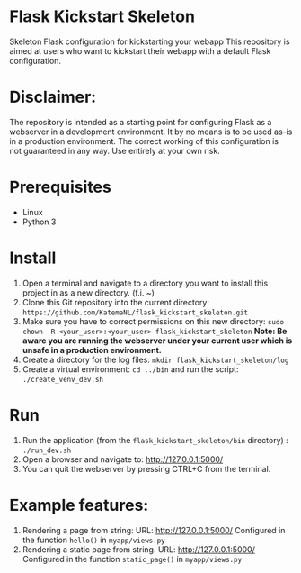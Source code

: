 # Flask Kickstart Skeleton

Skeleton Flask configuration for kickstarting your webapp
This repository is aimed at users who want to kickstart their webapp with a default Flask configuration.

# Disclaimer:
The repository is intended as a starting point for configuring Flask as a webserver in a development environment. 
It by no means is to be used as-is in a production environment.
The correct working of this configuration is not guaranteed in any way. Use entirely at your own risk. 
  

# Prerequisites
- Linux
- Python 3

# Install
1. Open a terminal and navigate to a directory you want to install this project in as a new directory. (f.i. ~)
2. Clone this Git repository into the current directory: `https://github.com/KatemaNL/flask_kickstart_skeleton.git`
3. Make sure you have to correct permissions on this new directory: `sudo chown -R <your_user>:<your_user> flask_kickstart_skeleton` **Note: Be aware you are running the webserver under your current user which is unsafe in a production environment.**
4. Create a directory for the log files: `mkdir flask_kickstart_skeleton/log`
5. Create a virtual environment: `cd ../bin` and run the script: `./create_venv_dev.sh`


# Run
1. Run the application (from the `flask_kickstart_skeleton/bin` directory) : `./run_dev.sh`
2. Open a browser and navigate to: http://127.0.0.1:5000/
3. You can quit the webserver by pressing CTRL+C from the terminal.

# Example features:
1. Rendering a page from string: URL: http://127.0.0.1:5000/ Configured in the function `hello()` in `myapp/views.py` 
2. Rendering a static page from string. URL: http://127.0.0.1:5000/ Configured in the function `static_page()` in `myapp/views.py`
